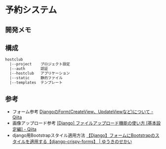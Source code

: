 # 予約システム

## 開発メモ

## 構成

```txt
hostclub
  |--project    プロジェクト設定
  |--auth       認証
  |--hostclub   アプリケーション
  |--static     静的ファイル
  |--templates  テンプレート
```

## 参考

* フォーム参考 [DjangoのForm(CreateView、UpdateViewなど)について - Qiita](https://qiita.com/dai-takahashi/items/5042db0792c9f7d01c1e)
* 画像アップロード参考 [[Django] ファイルアップロード機能の使い方 [基本設定編] - Qiita](https://qiita.com/okoppe8/items/86776b8df566a4513e96)
* django用Bootstrapスタイル適用方法 [【Django】フォームにBootstrapのスタイルを適用する【django-crispy-forms】 | ゆうきのせかい](https://yuki.world/apply-bootstrap4-to-django-form/)
